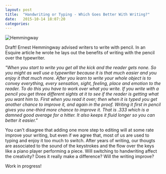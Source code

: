 ```yaml
---
layout: post
title:  "Handwriting or Typing - Which Goes Better With Writing?"
date:   2015-10-14 18:07:20
categories: 
---
```


![Hemmingway](https://cloud.githubusercontent.com/assets/12274440/10483868/47f7ca02-729f-11e5-82f2-2aa45fe0e458.jpg)

Draft! Ernest Hemmingway advised writers to write with pencil. In an Esquire article he wrote he lays out the benefits of writing with the pencil over the typewriter. 

*"When you start to write you get all the kick and the reader gets none. So you might as well use a typewriter because it is that much easier and you enjoy it that much more. After you learn to write your whole object is to convey everything, every sensation, sight, feeling, place and emotion to the reader. To do this you have to work over what you write. If you write with a pencil you get three different sights at it to see if the reader is getting what you want him to. First when you read it over; then when it is typed you get another chance to improve it, and again in the proof. Writing it first in pencil gives you one-third more chance to improve it. That is .333 which is a damned good average for a hitter. It also keeps it fluid longer so you can better it easier."*

You can't disagree that adding one more step to editing will at some rate improve your writing, but even if we agree that, most of us are used to typing and enjoy it too much to switch. After years of writing, our thougts are associated to the sound of the keystrokes and the flow over the keys like a piano player performing a piece. Will switching to handwriting affect the creativity? Does it really make a difference? Will the writing improve?

Work in progress! 
